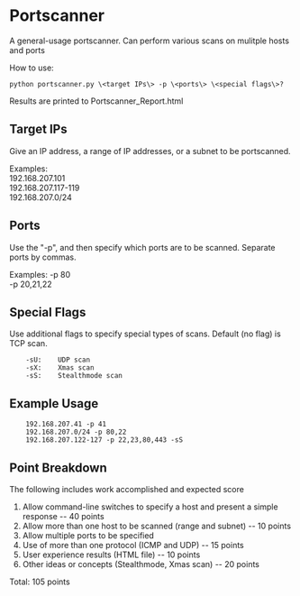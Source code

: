 # Portscanner
A general-usage portscanner. Can perform various scans on mulitple hosts and ports

How to use:

	python portscanner.py \<target IPs\> -p \<ports\> \<special flags\>?  

Results are printed to Portscanner_Report.html

## Target IPs

Give an IP address, a range of IP addresses, or a subnet to be portscanned.

Examples:  
		192.168.207.101  
		192.168.207.117-119  
		192.168.207.0/24  

## Ports

Use the "-p", and then specify which ports are to be scanned. Separate ports by commas.

Examples:
		-p 80  
		-p 20,21,22  

## Special Flags

Use additional flags to specify special types of scans. Default (no flag) is TCP scan.

		-sU:	UDP scan
		-sX:	Xmas scan
		-sS:	Stealthmode scan

## Example Usage

		192.168.207.41 -p 41  
		192.168.207.0/24 -p 80,22  
		192.168.207.122-127 -p 22,23,80,443 -sS  

## Point Breakdown

The following includes work accomplished and expected score

1. Allow command-line switches to specify a host and present a simple response -- 40 points
2. Allow more than one host to be scanned (range and subnet) -- 10 points
3. Allow multiple ports to be specified
4. Use of more than one protocol (ICMP and UDP) -- 15 points
5. User experience results (HTML file) -- 10 points
6. Other ideas or concepts (Stealthmode, Xmas scan) -- 20 points

Total: 105 points

